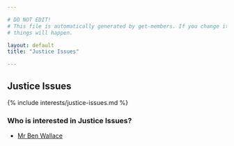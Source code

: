 ```yaml
---

# DO NOT EDIT!
# This file is automatically generated by get-members. If you change it, bad
# things will happen.

layout: default
title: "Justice Issues"

---
```


## Justice Issues

{% include interests/justice-issues.md %}

### Who is interested in Justice Issues?


* [Mr Ben Wallace](/members/mr-ben-wallace.html)
